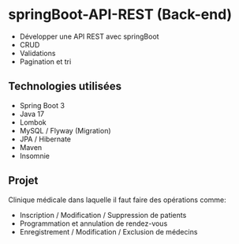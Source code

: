 # springBoot-API-REST (Back-end)
- Développer une API REST avec springBoot
- CRUD
- Validations
- Pagination et tri

## Technologies utilisées
- Spring Boot 3
- Java 17
- Lombok
- MySQL / Flyway (Migration)
- JPA / Hibernate
- Maven
- Insomnie

## Projet
Clinique médicale dans laquelle il faut faire des opérations comme:<br>
  - Inscription / Modification / Suppression de patients<br>
  - Programmation et annulation de rendez-vous<br>
  - Enregistrement / Modification / Exclusion de médecins<br>